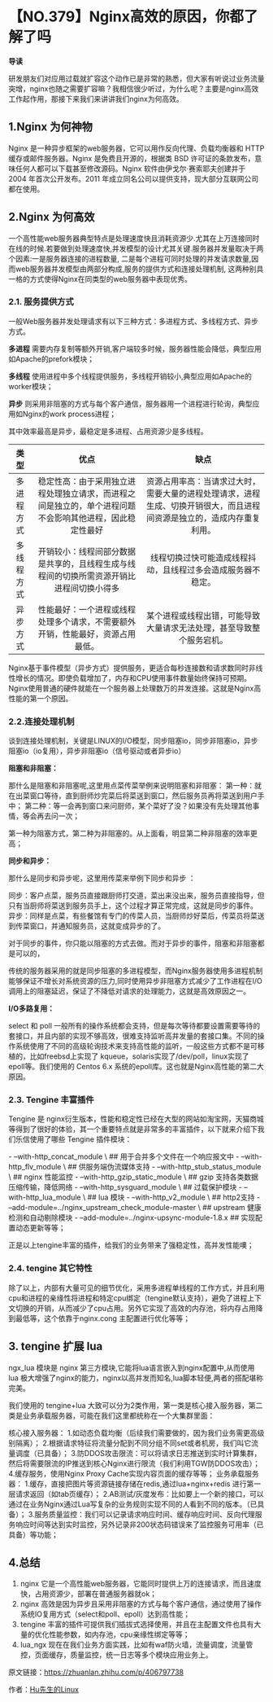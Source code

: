 # 【NO.379】Nginx高效的原因，你都了解了吗

**导读**

研发朋友们对应用过载就扩容这个动作已是非常的熟悉，但大家有听说过业务流量突增，nginx也随之需要扩容嘛？我相信很少听过，为什么呢？主要是nginx高效工作起作用，那接下来我们来讲讲我们nginx为何高效。

## 1.Nginx 为何神物

Nginx 是一种异步框架的web服务器，它可以用作反向代理、负载均衡器和 HTTP 缓存或邮件服务器。Nginx 是免费且开源的，根据类 BSD 许可证的条款发布，意味任何人都可以下载甚至修改源码。Nginx 软件由伊戈尔·赛索耶夫创建并于 2004 年首次公开发布。2011 年成立同名公司以提供支持，现大部分互联网公司都在使用。

## 2.Nginx 为何高效

一个高性能web服务器典型特点是处理速度快且消耗资源少.尤其在上万连接同时在线的时候.若要做到处理速度快,并发模型的设计尤其关键.服务器并发量取决于两个因素:一是服务器连接的进程数量, 二是每个进程可同时处理的并发请求数量,因而web服务器并发模型由两部分构成,服务的提供方式和连接处理机制, 这两种别具一格的方式使得Nginx在同类型的web服务器中表现优秀。

### 2.1. 服务提供方式

一般Web服务器并发处理请求有以下三种方式：多进程方式、多线程方式、异步方式。

**多进程** 需要内存复制等额外开销,客户端较多时候，服务器性能会降低，典型应用如Apache的prefork模块；

**多线程** 使用进程中多个线程提供服务，多线程开销较小,典型应用如Apache的worker模块；

**异步** 则采用非阻塞的方式与每个客户通信，服务器用一个进程进行轮询，典型应用如Nginx的work process进程；

其中效率最高是异步，最稳定是多进程、占用资源少是多线程。

|    类型    |                             优点                             |                             缺点                             |
| :--------: | :----------------------------------------------------------: | :----------------------------------------------------------: |
| 多进程方式 | 稳定性高：由于采用独立进程处理独立请求，而进程之间是独立的，单个进程问题不会影响其他进程，因此稳定性最好 | 资源占用率高：当请求过大时，需要大量的进程处理请求，进程生成、切换开销很大，而且进程间资源是独立的，造成内存重复利用。 |
| 多线程方式 | 开销较小：线程间部分数据是共享的，且线程生成与线程间的切换所需资源开销比进程间切换小得多 | 线程切换过快可能造成线程抖动，且线程过多会造成服务器不稳定。 |
|  异步方式  | 性能最好：一个进程或线程处理多个请求，不需要额外开销，性能最好，资源占用最低。 | 某个进程或线程出错，可能导致大量请求无法处理，甚至导致整个服务宕机。 |

Nginx基于事件模型（异步方式）提供服务，更适合每秒连接数和请求数同时非线性增长的情况。即使负载增加了，内存和CPU使用事件数量始终保持可预期。Nginx使用普通的硬件就能在一个服务器上处理数万的并发连接。这就是Nginx高性能的第一个原因。

### 2.2.连接处理机制

谈到连接处理机制，关键是LINUX的I/O模型，同步阻塞io，同步非阻塞io，异步阻塞io（io复用），异步非阻塞io（信号驱动或者异步io）

**阻塞和非阻塞：**

那什么是阻塞和非阻塞呢,这里用点菜传菜举例来说明阻塞和非阻塞：
第一种：就在出菜窗口等待，直到厨师炒完菜后将菜送到窗口，然后服务员再将菜送到用户手中；
第二种：等一会再到窗口来问厨师，某个菜好了没？如果没有先处理其他事情，等会再去问一次；

第一种为阻塞方式，第二种为非阻塞的。从上面看，明显第二种非阻塞的效率更高；

**同步和异步：**

那什么是同步和异步呢，这里用传菜来举例下同步和异步 ：

同步：客户点菜，服务员直接跟厨师打交道，菜出来没出来，服务员直接指导，但只有当厨师将菜送到服务员手上，这个过程才算正常完成，这就是同步的事件。
异步：同样是点菜，有些餐馆有专门的传菜人员，当厨师炒好菜后，传菜员将菜送到传菜窗口，并通知服务员，这就变成异步的了。

对于同步的事件，你只能以阻塞的方式去做。而对于异步的事件，阻塞和非阻塞都是可以的，

传统的服务器采用的就是同步阻塞的多进程模型，而Nginx服务器使用多进程机制能够保证不增长对系统资源的压力,同时使用异步非阻塞方式减少了工作进程在I/O调用上的阻塞延迟，保证了不降低对请求的处理能力，这就是高效原因之一。

**I/O多路复用：**

select 和 poll 一般所有的操作系统都会支持，但是每次等待都要设置需要等待的套接口，并且内部的实现不够高效，很难支持监听高并发量的套接口集。不同的操作系统使用了不同的高级轮询技术来支持高性能的监听，一般这些方式都不是可移植的，比如freebsd上实现了 kqueue，solaris实现了/dev/poll，linux实现了epoll等。我们使用的 Centos 6.x 系统的epoll库。这也就是Nginx高性能的第二大原因。

### 2.3. Tengine 丰富插件

Tengine 是 nginx衍生版本，性能和稳定性已经在大型的网站如淘宝网，天猫商城等得到了很好的体验，其一个重要特点就是非常多的丰富插件，以下就来介绍下我们乐信使用了哪些 Tengine 插件模块：

\- –with-http_concat_module \ ## 用于合并多个文件在一个响应报文中
\- –with-http_flv_module \ ## 供服务端伪流媒体支持
\- –with-http_stub_status_module \ ## nginx 性能监控
\- –with-http_gzip_static_module \ ## gzip 支持各类数据压缩传输，降低网络
\- –with-http_sysguard_module \ ## 过载保护模块
\- –with-http_lua_module \ ## lua 模块
\- –with-http_v2_module \ ## http2支持
\- –add-module=../nginx_upstream_check_module-master \ ## upstream 健康检测和自动剔除模块
\- –add-module=../nginx-upsync-module-1.8.x ## 实现配置动态更新等等；

正是以上tengine丰富的插件，给我们的业务带来了强稳定性，高并发性能噢；

### 2.4. tengine 其它特性

除了以上，内部有大量可见的细节优化，采用多进程单线程的工作方式，并且利用cpu和进程的亲缘性将进程和特定cpu绑定（tengine默认支持），避免了进程上下文切换的开销，从而减少了cpu占用。另外它实现了高效的内存池，将内存占用降到最低等，这个依靠于nginx.cong 主配置进行优化等等；

## 3. tengine 扩展 lua

ngx_lua 模块是 nginx 第三方模块,它能将lua语言嵌入到nginx配置中,从而使用lua 极大增强了nginx的能力，nginx以高并发而知名,lua脚本轻便,两者的搭配堪称完美。

我们使用的 tengine+lua 大致可以分为2类作用，第一类是核心接入服务器，第二类是业务承载服务器，可能在我们这里都统称在一个大集群里面：

核心接入服务器：
1.如动态负载均衡（后续我们需要做的，因为我们业务需更高级别隔离）；
2.根据请求特征将流量分配到不同分组不同set或者机房，我们叫它流量调度（已具备）；
3.防DDOS攻击限流：可以将请求日志推送到实时计算集群，然后将需要限流的IP推送到核心Nginx进行限流（我们利用TGW防DDOS攻击）；
4.缓存服务，使用Nginx Proxy Cache实现内容页面的缓存等等；
业务承载服务器：
1.缓存，直接把图片等资源链接存储在redis,通过lua+nginx+redis 进行第一层请求返回（如tab页缓存）；
2.AB测试/灰度发布：比如要上一个新的接口，可以通过在业务Nginx通过Lua写复杂的业务规则实现不同的人看到不同的版本。（已具备）；
3.服务质量监控：我们可以记录请求响应时间、缓存响应时间、反向代理服务响应时间等达到实时监控，另外记录非200状态码错误来了监控服务可用率（已具备）等功能；

## 4.总结

1. nginx 它是一个高性能web服务器，它能同时提供上万的连接请求，而且速度快，占用资源少，部署在普通服务器就ok；
2. nginx 高效是因为异步且采用非阻塞的方式与每个客户通信，通过使用了操作系统IO复用方式（select和poll、epoll）达到高性能；
3. tengine 丰富的插件可提供我们插拔式选择使用，并且在主配置文件也具有大量的优化性能参数，如内存池，cpu亲缘性绑定等等；
4. lua_ngx 现在在我们业务方面实践，比如有waf防火墙，流量调度，流量管控，页面缓存，质量监控，统一日志等多个模块应用业务上。

原文链接：https://zhuanlan.zhihu.com/p/406797738

作者：[Hu先生的Linux](https://www.zhihu.com/people/huhu520-10)